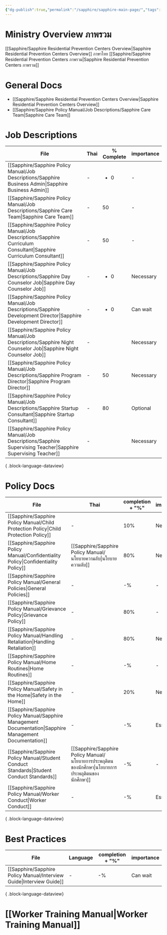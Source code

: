 ```yaml
---
{"dg-publish":true,"permalink":"/sapphire/sapphire-main-page/","tags":["gardenEntry"]}
---
```


# Ministry Overview ภาพรวม
[[Sapphire/Sapphire Residential Prevention Centers Overview\|Sapphire Residential Prevention Centers Overview]]
ภาษาไทย [[Sapphire/Sapphire Residential Prevention Centers ภาพรวม\|Sapphire Residential Prevention Centers ภาพรวม]]

# General Docs
- [[Sapphire/Sapphire Residential Prevention Centers Overview\|Sapphire Residential Prevention Centers Overview]]
- [[Sapphire/Sapphire Policy Manual/Job Descriptions/Sapphire Care Team\|Sapphire Care Team]]

# Job Descriptions
| File                                                                                                                   | Thai | % Complete          | importance |
| ---------------------------------------------------------------------------------------------------------------------- | ---- | ------------------- | ---------- |
| [[Sapphire/Sapphire Policy Manual/Job Descriptions/Sapphire Business Admin\|Sapphire Business Admin]]               | \-   | <ul><li>0</li></ul> | \-         |
| [[Sapphire/Sapphire Policy Manual/Job Descriptions/Sapphire Care Team\|Sapphire Care Team]]                         | \-   | 50                  | \-         |
| [[Sapphire/Sapphire Policy Manual/Job Descriptions/Sapphire Curriculum Consultant\|Sapphire Curriculum Consultant]] | \-   | 50                  | \-         |
| [[Sapphire/Sapphire Policy Manual/Job Descriptions/Sapphire Day Counselor Job\|Sapphire Day Counselor Job]]         | \-   | <ul><li>0</li></ul> | Necessary  |
| [[Sapphire/Sapphire Policy Manual/Job Descriptions/Sapphire Development Director\|Sapphire Development Director]]   | \-   | <ul><li>0</li></ul> | Can wait   |
| [[Sapphire/Sapphire Policy Manual/Job Descriptions/Sapphire Night Counselor Job\|Sapphire Night Counselor Job]]     | \-   | <ul></ul>           | Necessary  |
| [[Sapphire/Sapphire Policy Manual/Job Descriptions/Sapphire Program Director\|Sapphire Program Director]]           | \-   | 50                  | Necessary  |
| [[Sapphire/Sapphire Policy Manual/Job Descriptions/Sapphire Startup Consultant\|Sapphire Startup Consultant]]       | \-   | 80                  | Optional   |
| [[Sapphire/Sapphire Policy Manual/Job Descriptions/Sapphire Supervising Teacher\|Sapphire Supervising Teacher]]     | \-   | <ul></ul>           | Necessary  |

{ .block-language-dataview}

# Policy Docs
| File                                                                                                        | Thai                                                                                                | completion + "%" | importance |
| ----------------------------------------------------------------------------------------------------------- | --------------------------------------------------------------------------------------------------- | ---------------- | ---------- |
| [[Sapphire/Sapphire Policy Manual/Child Protection Policy\|Child Protection Policy]]                     | \-                                                                                                  | 10%              | Necessary  |
| [[Sapphire/Sapphire Policy Manual/Confidentiality Policy\|Confidentiality Policy]]                       | [[Sapphire/Sapphire Policy Manual/นโยบายความลับ\|นโยบายความลับ]]                                 | 80%              | Necessary  |
| [[Sapphire/Sapphire Policy Manual/General Policies\|General Policies]]                                   | \-                                                                                                  | \-%              | \-         |
| [[Sapphire/Sapphire Policy Manual/Grievance Policy\|Grievance Policy]]                                   | \-                                                                                                  | 80%              | \-         |
| [[Sapphire/Sapphire Policy Manual/Handling Retaliation\|Handling Retaliation]]                           | \-                                                                                                  | 80%              | Necessary  |
| [[Sapphire/Sapphire Policy Manual/Home Routines\|Home Routines]]                                         | \-                                                                                                  | \-%              | \-         |
| [[Sapphire/Sapphire Policy Manual/Safety in the Home\|Safety in the Home]]                               | \-                                                                                                  | 20%              | Necessary  |
| [[Sapphire/Sapphire Policy Manual/Sapphire Management Documentation\|Sapphire Management Documentation]] | \-                                                                                                  | \-%              | Essential  |
| [[Sapphire/Sapphire Policy Manual/Student Conduct Standards\|Student Conduct Standards]]                 | [[Sapphire/Sapphire Policy Manual/นโยบายการประพฤติตนของนักศึกษา\|นโยบายการประพฤติตนของนักศึกษา]] | \-%              | \-         |
| [[Sapphire/Sapphire Policy Manual/Worker Conduct\|Worker Conduct]]                                       | \-                                                                                                  | \-%              | Essential  |

{ .block-language-dataview}


# Best Practices

| File                                                                    | Language | completion + "%" | importance |
| ----------------------------------------------------------------------- | -------- | ---------------- | ---------- |
| [[Sapphire/Sapphire Policy Manual/Interview Guide\|Interview Guide]] | \-       | \-%              | Can wait   |

{ .block-language-dataview}


# [[Worker Training Manual\|Worker Training Manual]]
